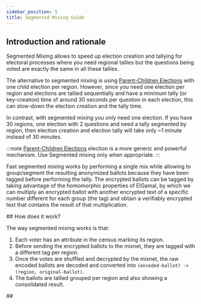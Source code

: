 ```yaml
---
sidebar_position: 5
title: Segmented Mixing Guide
---
```


## Introduction and rationale

Segmented Mixing allows to speed up election creation and tallying for electoral
processes where you need regional tallies but the questions being voted are
exactly the same in all these tallies.

The alternative to segmented mixing is using
[Parent-Children Elections](../parent-and-children-elections/) with one child
election per region. However, since you need one election per region and 
elections are tallied sequentially and have a minimum tally (or key-creation)
time of around 30 seconds per question in each election, this can slow-down
the election creation and the tally time.

In contrast, with segmented mixing you only need one election. If you have 30
regions, one election with 2 questions and need a tally segmented by region,
then election creation and election tally will take only ~1 minute instead of 
30 minutes. 

:::note
[Parent-Children Elections](../parent-and-children-elections/) election is a 
more generic and powerful mechanism. Use Segmented mixing only when appropriate.
:::

Fast segmented mixing works by performing a single mix while allowing to
group/segment the resulting anonymized ballots because they have been tagged
before performing the tally. The encrypted ballots can be tagged by taking
advantage of the homomorphic properties of ElGamal, by which we can multiply an
encrypted ballot with another encrypted text of a specific number different for
each group (the tag) and obtain a verifiably encrypted text that contains the
result of that multiplication.

## How does it work?

The way segmented mixing works is that:
1. Each voter has an attribute in the census marking its region.
2. Before sending the encrypted ballots to the mixnet, they are tagged with a 
   different tag per region.
3. Once the votes are shuffled and decrypted by the mixnet, the raw encoded
   ballots are decoded and converted into
   `(encoded-ballot) -> (region, original-ballot)`.
4. The ballots are tallied grouped per region and also showing a consolidated
   result.

## 